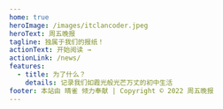 ```yaml
---
home: true
heroImage: /images/itclancoder.jpeg
heroText: 周五晚报
tagline: 独属于我们的报纸！
actionText: 开始阅读 →
actionLink: /news/
features:
  - title: 为了什么？
    details: 记录我们如霞光般光芒万丈的初中生活
footer: 本站由 晴雀 倾力奉献 | Copyright © 2022 周五晚报
---
```

